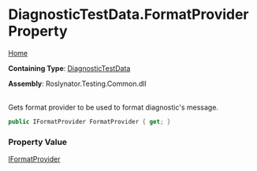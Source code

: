 # DiagnosticTestData\.FormatProvider Property

[Home](../../../../README.md)

**Containing Type**: [DiagnosticTestData](../README.md)

**Assembly**: Roslynator\.Testing\.Common\.dll

\
Gets format provider to be used to format diagnostic's message\.

```csharp
public IFormatProvider FormatProvider { get; }
```

### Property Value

[IFormatProvider](https://docs.microsoft.com/en-us/dotnet/api/system.iformatprovider)

